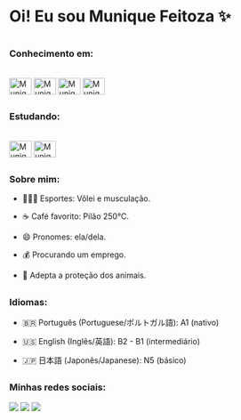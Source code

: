 # Oi! Eu sou Munique Feitoza ✨
#

 ### Conhecimento em:
<div style="display: inline_block"><br>
  <img align="center" alt="Munique-HTML" height="30" width="40" src="https://cdn.jsdelivr.net/gh/devicons/devicon/icons/html5/html5-plain.svg" />
  <img align="center" alt="Munique-CSS" height="30" width="40" src="https://cdn.jsdelivr.net/gh/devicons/devicon/icons/css3/css3-plain.svg" />
  <img align="center" alt="Munique-Js" height="30" width="40" src="https://cdn.jsdelivr.net/gh/devicons/devicon/icons/javascript/javascript-plain.svg" />
  <img align="center" alt="Munique-React" height="30" width="40"
src="https://cdn.jsdelivr.net/gh/devicons/devicon/icons/react/react-original.svg" />    
</div>

  ##

 ### Estudando:
<div style="display: inline_block"><br>
<img align="center" alt="Munique-Csharp" height="30" width="40" src="https://cdn.jsdelivr.net/gh/devicons/devicon/icons/csharp/csharp-plain.svg" />
<img align="center" alt="Munique-DataBase" height="30" width="40"
src="https://img.icons8.com/ios-filled/50/database.png" />
</div>

  ##
  
 ### Sobre mim:
* 🏋🏻‍♀️ Esportes: Vôlei e musculação.
* ☕ Café favorito: Pilão 250°C.
* 😄 Pronomes: ela/dela.
* 💰 Procurando um emprego.
* 🐾 Adepta a proteção dos animais.

  ##

 ### Idiomas:
* 🇧🇷 Português (Portuguese/ポルトガル語): A1 (nativo)
* 🇺🇸 English (Inglês/英語): B2 - B1 (intermediário)
* 🇯🇵 日本語 (Japonês/Japanese): N5 (básico)

  ##

 ### Minhas redes sociais:
<div> 
  <a href="https://instagram.com/_nitroglycrin" target="_blank"><img src="https://img.shields.io/badge/-Instagram-%23E4405F?style=for-the-badge&logo=instagram&logoColor=white" target="_blank"></a>
  <a href="mailto:muniquefeitoz4@gmail.com"><img src="https://img.shields.io/badge/-Gmail-%23333?style=for-the-badge&logo=gmail&logoColor=white" target="_blank"></a>
  <a href="https://www.linkedin.com/in/munique-feitoza-77034b231" target="_blank"><img src="https://img.shields.io/badge/-LinkedIn-%230077B5?style=for-the-badge&logo=linkedin&logoColor=white" target="_blank"></a> 
</div>
